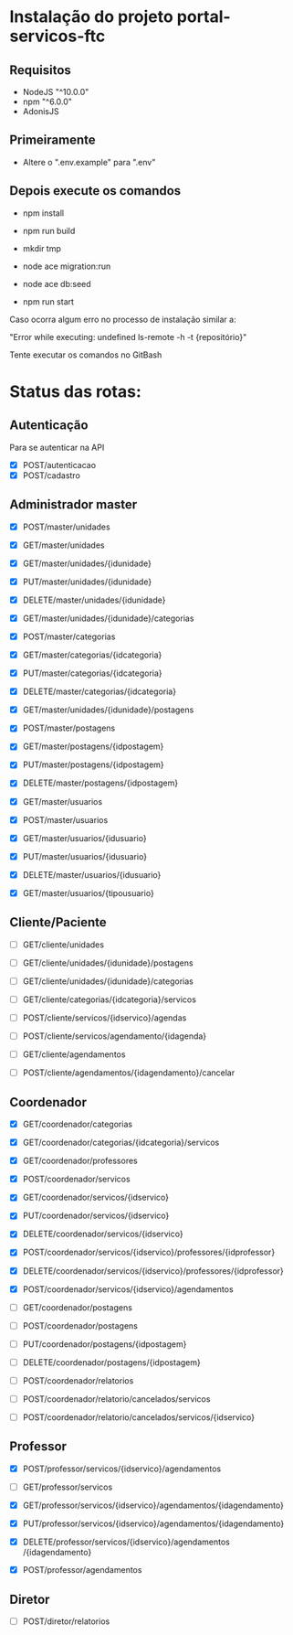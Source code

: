 # Instalação do projeto portal-servicos-ftc

## Requisitos

- NodeJS "^10.0.0"
- npm "^6.0.0"
- AdonisJS

## Primeiramente

- Altere o ".env.example" para ".env"

## Depois execute os comandos

- npm install

- npm run build

- mkdir tmp

- node ace migration:run

- node ace db:seed

- npm run start

Caso ocorra algum erro no processo de instalação similar a:

"Error while executing: undefined ls-remote -h -t {repositório}"

Tente executar os comandos no GitBash

# Status das rotas:

## Autenticação

Para se autenticar na API

- [x] POST ​/autenticacao
- [x] POST ​/cadastro

## Administrador master

- [x] POST ​/master​/unidades

- [x] GET ​/master​/unidades

- [x] GET ​/master​/unidades​/{idunidade}

- [x] PUT ​/master​/unidades​/{idunidade}

- [x] DELETE ​/master​/unidades​/{idunidade}

- [x] GET ​/master​/unidades​/{idunidade}​/categorias

- [x] POST ​/master​/categorias

- [x] GET ​/master​/categorias​/{idcategoria}

- [x] PUT ​/master​/categorias​/{idcategoria}

- [x] DELETE ​/master​/categorias​/{idcategoria}

- [x] GET ​/master​/unidades​/{idunidade}​/postagens

- [x] POST ​/master​/postagens

- [x] GET ​/master​/postagens​/{idpostagem}

- [x] PUT ​/master​/postagens​/{idpostagem}

- [x] DELETE ​/master​/postagens​/{idpostagem}

- [x] GET ​/master​/usuarios

- [x] POST ​/master​/usuarios

- [x] GET ​/master​/usuarios​/{idusuario}

- [x] PUT ​/master​/usuarios​/{idusuario}

- [x] DELETE ​/master​/usuarios​/{idusuario}

- [x] GET ​/master​/usuarios​/{tipousuario}

## Cliente/Paciente

- [ ] GET ​/cliente​/unidades
- [ ] GET ​/cliente​/unidades​/{idunidade}​/postagens
- [ ] GET ​/cliente​/unidades​/{idunidade}​/categorias
- [ ] GET ​/cliente​/categorias​/{idcategoria}​/servicos
- [ ] POST ​/cliente​/servicos​/{idservico}​/agendas
- [ ] POST ​/cliente​/servicos​/agendamento​/{idagenda}

- [ ] GET ​/cliente​/agendamentos

- [ ] POST ​/cliente​/agendamentos​/{idagendamento}​/cancelar

## Coordenador

- [x] GET ​/coordenador​/categorias

- [x] GET ​/coordenador​/categorias​/{idcategoria}​/servicos

- [x] GET ​/coordenador​/professores

- [x] POST ​/coordenador​/servicos​

- [x] GET ​/coordenador​/servicos​/{idservico}

- [x] PUT ​/coordenador​/servicos​/{idservico}

- [x] DELETE ​/coordenador​/servicos​/{idservico}

- [x] POST ​/coordenador​/servicos​/{idservico}​/professores​/{idprofessor}

- [x] DELETE ​/coordenador​/servicos​/{idservico}​/professores​/{idprofessor}

- [x] POST ​/coordenador​/servicos​/{idservico}​/agendamentos

- [ ] GET ​/coordenador​/postagens

- [ ] POST ​/coordenador​/postagens

- [ ] PUT ​/coordenador​/postagens​/{idpostagem}

- [ ] DELETE ​/coordenador​/postagens​/{idpostagem}

- [ ] POST ​/coordenador​/relatorios

- [ ] POST ​/coordenador​/relatorio​/cancelados​/servicos

- [ ] POST ​/coordenador​/relatorio​/cancelados​/servicos​/{idservico}

## Professor

- [x] POST ​/professor​/servicos​/{idservico}​/agendamentos

- [ ] GET ​/professor​/servicos

- [x] GET ​/professor​/servicos​/{idservico}​/agendamentos​/{idagendamento}

- [x] PUT ​/professor​/servicos​/{idservico}​/agendamentos​/{idagendamento}

- [x] DELETE ​/professor​/servicos​/{idservico}​/agendamentos​/{idagendamento}

- [x] POST ​/professor​/agendamentos

## Diretor

- [ ] POST ​/diretor​/relatorios
